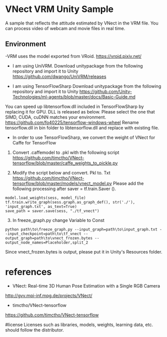 # VNect VRM Unity Sample

A sample that reflects the attitude estimated by VNect in the VRM file.
You can process video of webcam and movie files in real time.

## Environment
-VRM uses the model exported from VRoid.
https://vroid.pixiv.net/

- I am using UniVRM.
Download unitypackage from the following repository and import it to Unity
https://github.com/dwango/UniVRM/releases

- I am using TensorFlowSharp
Download unitypackage from the following repository and import it to Unity
https://github.com/Unity-Technologies/ml-agents/blob/master/docs/Basic-Guide.md

You can speed up libtensorflow.dll included in TensorFlowSharp by replacing it for GPU.
DLL is released as below. Please select the one that SIMD, CUDA, cuDNN matches your environment.
https://github.com/fo40225/tensorflow-windows-wheel
Rename tensorflow.dll in bin folder to libtensorflow.dll and replace with existing file.


- In order to use TensorFlowSharp, we convert the weight of VNect for Caffe for TensorFlow
1. Convert .caffemodel to .pkl with the following script
https://github.com/timctho/VNect-tensorflow/blob/master/caffe_weights_to_pickle.py

2. Modify the script below and convert. Pkl to. Txt
https://github.com/timctho/VNect-tensorflow/blob/master/models/vnect_model.py
Please add the following processing after saver = tf.train.Saver ().
  ````
  model.load_weights(sess, model_file)
  tf.train.write_graph(sess.graph.as_graph_def(), str('./'), 'input_graph.txt', as_text=True)
  save_path = saver.save(sess, "./tf_vnect")
  ````
  3. In freeze_graph.py change Variable to Const
  ````
  python path\to\freeze_graph.py --input_graph=path\to\input_graph.txt --input_checkpoint=path\to\tf_vnect --output_graph=path\to\vnect_frozen.bytes --output_node_names=Placeholder,split_2
  ````
Since vnect_frozen.bytes is output, please put it in Unity's Resources folder.


# references

- VNect: Real-time 3D Human Pose Estimation with a Single RGB Camera

http://gvv.mpi-inf.mpg.de/projects/VNect/

- timctho/VNect-tensorflow

https://github.com/timctho/VNect-tensorflow


#license
Licenses such as libraries, models, weights, learning data, etc. should follow the distributor.
